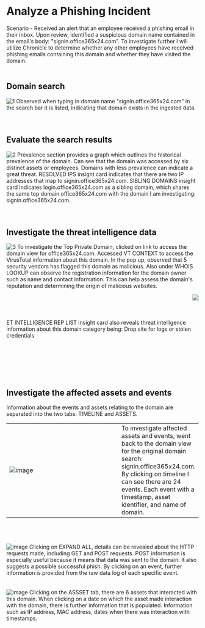 <h1>Analyze a Phishing Incident</h1>

Scenario - Received an alert that an employee received a phishing email in their inbox. Upon review, identified a suspicious domain name contained in the email's body:  "signin.office365x24.com". To investigate further I will utilize Chronicle to determine whether any other employees have received phishing emails containing this domain and whether they have visited the domain. 
<br/>
<br/>

<h2>Domain search</h2>
<img src="https://i.imgur.com/2KSovJy.png" alt="1"/>
Observed when typing in domain name "signin.office365x24.com" in the search bar it is listed, indicating that domain exists in the ingested data. 
<br/><br/><br/>

<h2>Evaluate the search results</h2>
<img src="https://i.imgur.com/f4oUCS6.png" alt="2"/>
Prevalence section provides a graph which outlines the historical prevalence of the domain. Can see that the domain was accessed by six distinct assets or employees. Domains with less prevalence can indicate a great threat. RESOLVED IPS insight card indicates that there are two IP addresses that map to signin.office365x24.com. SIBLING DOMAINS insight card indicates login.office365x24.com as a sibling domain, which shares the same top domain office365x24.com with the domain I am investigating: signin.office365x24.com. 
<br/><br/><br/>

<h2>Investigate the threat intelligence data</h2>
<img src="https://i.imgur.com/qTRpm2R.png" alt="3"/>
To investigate the Top Private Domain, clicked on link to access the domain view for office365x24.com. Accessed VT CONTEXT to access the VirusTotal information about this domain. In the pop up, observed that 5 security vendors has flagged this domain as malicious. Also under WHOIS LOOKUP can observe the registration information for the domain owner such as name and contact information. This can help assess the domain's reputation and determining the origin of malicious websites. 
<br/>

<p>
  <img src="https://i.imgur.com/Gauh0ww.png" align=right>
  <br/><br/><br/>
  <p align=center></p>ET INTELLIGENCE REP LIST insight card also reveals threat intelligence information about this domain category being: Drop site for logs or stolen credentials</p>
</p>
<br/><br/><br/><br/><br/>

<h2>Investigate the affected assets and events</h2>
Information about the events and assets relating to the domain are separated into the two tabs: TIMELINE and ASSETS. 

<table>
<tr>
<td width="65%">
  <!-- Image goes here -->
  <img src="https://i.imgur.com/6KqAxqS.png" alt="image"/>
</td>
<td>
  <!-- Text goes here -->
  To investigate affected assets and events, went back to the domain view for the original domain search: signin.office365x24.com. By clicking on timeline I can see there are 24 events. Each event with a timestamp, asset identifier, and name of domain. 
</td>
</tr>
</table> 
<br/><br/><br/>

<img src="https://i.imgur.com/0rt34yr.png" alt="image"/>
Clicking on EXPAND ALL, details can be revealed about the HTTP requests made, including GET and POST requests. POST information is especially useful because it means that data was sent to the domain. It also suggests a possible successful phish. By clicking on an event, further information is provided from the raw data log of each specific event. 
<br/><br/><br/>

<img src="https://i.imgur.com/hxMyfDm.png" alt="image"/>
Clicking on the ASSSET tab, there are 6 assets that interacted with this domain. When clicking on a date on which the asset made interaction with the domain, there is further information that is populated. Information such as IP address, MAC address, dates when there was interaction with timestamps. 
